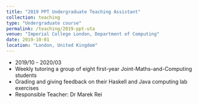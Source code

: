 ```yaml
---
title: "2019 PPT Undergraduate Teaching Assistant"
collection: teaching
type: "Undergraduate course"
permalink: /teaching/2019-ppt-uta
venue: "Imperial College London, Department of Computing"
date: 2019-10-01
location: "London, United Kingdom"
---
```


* 2019/10 - 2020/03
* Weekly tutoring a group of eight first-year Joint-Maths-and-Computing students
* Grading and giving feedback on their Haskell and Java computing lab exercises
* Responsible Teacher: Dr Marek Rei
